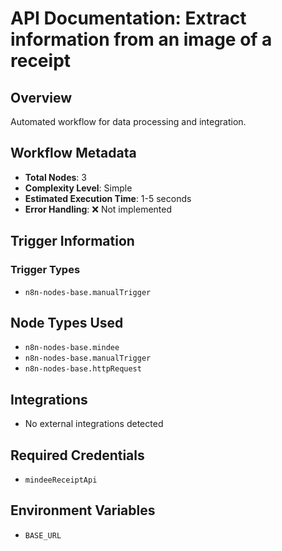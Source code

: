 # API Documentation: Extract information from an image of a receipt

## Overview
Automated workflow for data processing and integration.

## Workflow Metadata
- **Total Nodes**: 3
- **Complexity Level**: Simple
- **Estimated Execution Time**: 1-5 seconds
- **Error Handling**: ❌ Not implemented

## Trigger Information
### Trigger Types
- `n8n-nodes-base.manualTrigger`

## Node Types Used
- `n8n-nodes-base.mindee`
- `n8n-nodes-base.manualTrigger`
- `n8n-nodes-base.httpRequest`

## Integrations
- No external integrations detected

## Required Credentials
- `mindeeReceiptApi`

## Environment Variables
- `BASE_URL`
